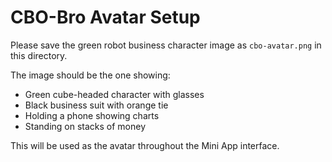 # CBO-Bro Avatar Setup

Please save the green robot business character image as `cbo-avatar.png` in this directory.

The image should be the one showing:
- Green cube-headed character with glasses
- Black business suit with orange tie
- Holding a phone showing charts
- Standing on stacks of money

This will be used as the avatar throughout the Mini App interface.